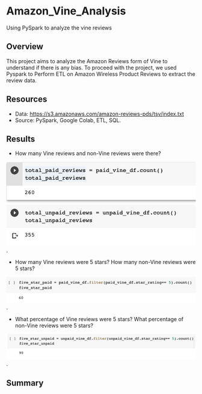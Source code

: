 # Amazon_Vine_Analysis
Using PySpark to analyze the vine reviews 

## Overview 
This project aims to analyze the Amazon Reviews form of Vine to understand if there is any bias. 
To proceed with the project, we used Pyspark to Perform ETL on Amazon Wireless Product Reviews 
to extract the review data.

## Resources
- Data: https://s3.amazonaws.com/amazon-reviews-pds/tsv/index.txt
- Source: PySpark, Google Colab, ETL, SQL.

## Results 
- How many Vine reviews and non-Vine reviews were there?

![vine1](vine1.png).

- How many Vine reviews were 5 stars? How many non-Vine reviews were 5 stars?

![vine2](vine2.png).

- What percentage of Vine reviews were 5 stars? What percentage of non-Vine reviews were 5 stars?

![vine3](vine3.png).


## Summary 
